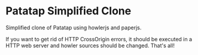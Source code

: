 # Patatap Simplified Clone
Simplified clone of Patatap using howlerjs and paperjs.


If you want to get rid of HTTP CrossOrigin errors, it should be executed in a HTTP web server and howler sources should be changed. That's all!
